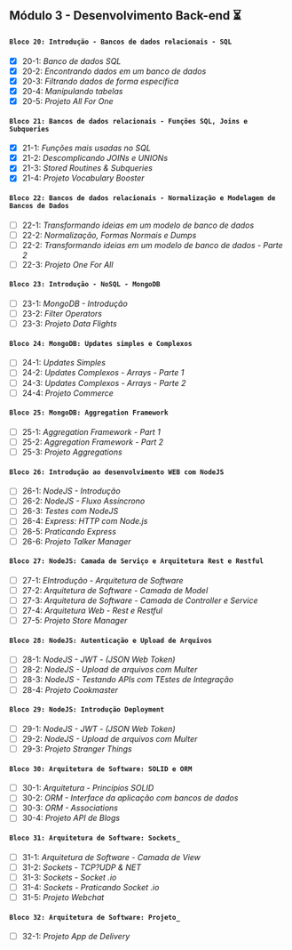 ## Módulo 3 - Desenvolvimento Back-end :hourglass_flowing_sand:

#### `Bloco 20: Introdução - Bancos de dados relacionais - SQL`
- [x] 20-1: _Banco de dados SQL_
- [x] 20-2: _Encontrando dados em um banco de dados_
- [x] 20-3: _Filtrando dados de forma específica_
- [x] 20-4: _Manipulando tabelas_
- [x] 20-5: _Projeto All For One_

#### `Bloco 21: Bancos de dados relacionais - Funções SQL, Joins e Subqueries`
- [x] 21-1: _Funções mais usadas no SQL_
- [x] 21-2: _Descomplicando JOINs e UNIONs_
- [x] 21-3: _Stored Routines & Subqueries_
- [x] 21-4: _Projeto Vocabulary Booster_

#### `Bloco 22: Bancos de dados relacionais - Normalização e Modelagem de Bancos de Dados`
- [ ] 22-1: _Transformando ideias em um modelo de banco de dados_
- [ ] 22-2: _Normalização, Formas Normais e Dumps_
- [ ] 22-2: _Transformando ideias em um modelo de banco de dados - Parte 2_
- [ ] 22-3: _Projeto One For All_

#### `Bloco 23: Introdução - NoSQL - MongoDB`
- [ ] 23-1: _MongoDB - Introdução_
- [ ] 23-2: _Filter Operators_
- [ ] 23-3: _Projeto Data Flights_

#### `Bloco 24: MongoDB: Updates simples e Complexos`
- [ ] 24-1: _Updates Simples_
- [ ] 24-2: _Updates Complexos - Arrays - Parte 1_
- [ ] 24-3: _Updates Complexos - Arrays - Parte 2_
- [ ] 24-4: _Projeto Commerce_

#### `Bloco 25: MongoDB: Aggregation Framework`
- [ ] 25-1: _Aggregation Framework - Part 1_
- [ ] 25-2: _Aggregation Framework - Part 2_
- [ ] 25-3: _Projeto Aggregations_

#### `Bloco 26: Introdução ao desenvolvimento WEB com NodeJS`
- [ ] 26-1: _NodeJS - Introdução_
- [ ] 26-2: _NodeJS - Fluxo Assíncrono_
- [ ] 26-3: _Testes com NodeJS_
- [ ] 26-4: _Express: HTTP com Node.js_
- [ ] 26-5: _Praticando Express_
- [ ] 26-6: _Projeto Talker Manager_

#### `Bloco 27: NodeJS: Camada de Serviço e Arquitetura Rest e Restful`
- [ ] 27-1: _EIntrodução - Arquitetura de Software_
- [ ] 27-2: _Arquitetura de Software - Camada de Model_
- [ ] 27-3: _Arquitetura de Software - Camada de Controller e Service_ 
- [ ] 27-4: _Arquitetura Web - Rest e Restful_ 
- [ ] 27-5: _Projeto Store Manager_

#### `Bloco 28: NodeJS: Autenticação e Upload de Arquivos`
- [ ] 28-1: _NodeJS - JWT - (JSON Web Token)_
- [ ] 28-2: _NodeJS - Upload de arquivos com Multer_
- [ ] 28-3: _NodeJS - Testando APIs com TEstes de Integração_
- [ ] 28-4: _Projeto Cookmaster_
  
#### `Bloco 29: NodeJS: Introdução Deployment`
- [ ] 29-1: _NodeJS - JWT - (JSON Web Token)_
- [ ] 29-2: _NodeJS - Upload de arquivos com Multer_
- [ ] 29-3: _Projeto Stranger Things_

#### `Bloco 30: Arquitetura de Software: SOLID e ORM`
- [ ] 30-1: _Arquitetura - Princípios SOLID_
- [ ] 30-2: _ORM - Interface da aplicação com bancos de dados_
- [ ] 30-3: _ORM - Associations_
- [ ] 30-4: _Projeto API de Blogs_

#### `Bloco 31: Arquitetura de Software: Sockets_`
- [ ] 31-1: _Arquitetura de Software - Camada de View_
- [ ] 31-2: _Sockets - TCP?UDP & NET_
- [ ] 31-3: _Sockets - Socket .io_
- [ ] 31-4: _Sockets - Praticando Socket .io_
- [ ] 31-5: _Projeto Webchat_

#### `Bloco 32: Arquitetura de Software: Projeto_`
- [ ] 32-1: _Projeto App de Delivery_
